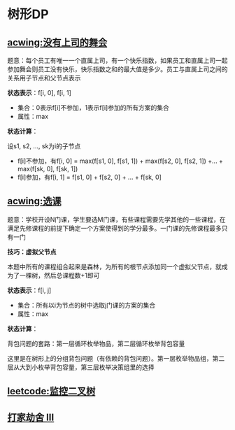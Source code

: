 # 树形DP

## [acwing:没有上司的舞会](https://www.acwing.com/problem/content/287/)

题意：每个员工有唯一一个直属上司，有一个快乐指数，如果员工和直属上司一起参加舞会则员工没有快乐，快乐指数之和的最大值是多少。员工与直属上司之间的关系用子节点和父节点表示

**状态表示**：f[i, 0], f[i, 1]

- 集合：0表示f[i]不参加，1表示f[i]参加的所有方案的集合
- 属性：max

**状态计算**：

设s1, s2, ..., sk为i的子节点

- f[i]不参加，有f[i, 0] = max(f[s1, 0], f[s1, 1]) + max(f[s2, 0], f[s2, 1]) +... + max(f[sk, 0], f[sk, 1])
- f[i]参加，有f[i, 1] = f[s1, 0] + f[s2, 0] + ... + f[sk, 0]

## [acwing:选课](https://www.acwing.com/problem/content/288/)

题意：学校开设N门课，学生要选M门课，有些课程需要先学其他的一些课程，在满足先修课程的前提下确定一个方案使得到的学分最多。一门课的先修课程最多只有一门

**技巧：虚拟父节点**

本题中所有的课程组合起来是森林，为所有的根节点添加同一个虚拟父节点，就成为了一棵树，然后总课程数+1即可

**状态表示**：f[i, j]

- 集合：所有以i为节点的树中选取j门课的方案的集合
- 属性：max

**状态计算**：

背包问题的套路：第一层循环枚举物品，第二层循环枚举背包容量

这里是在树形上的分组背包问题（有依赖的背包问题）。第一层枚举物品组，第二层从大到小枚举背包容量，第三层枚举决策组里的选择



## [leetcode:监控二叉树](https://leetcode-cn.com/problems/binary-tree-cameras/)



## [打家劫舍 III](https://leetcode-cn.com/problems/house-robber-iii/)



